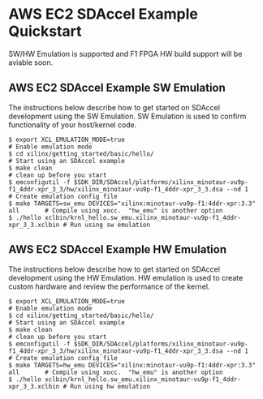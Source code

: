 
# AWS EC2 SDAccel Example Quickstart


SW/HW Emulation is supported and F1 FPGA HW build support will be aviable soon.  

## AWS EC2 SDAccel Example SW Emulation

The instructions below describe how to get started on SDAccel development using the SW Emulation.  SW Emulation is used to confirm functionality of your host/kernel code.  


    $ export XCL_EMULATION_MODE=true                                               # Enable emulation mode
    $ cd xilinx/getting_started/basic/hello/                                       # Start using an SDAccel example
    $ make clean                                                                   # clean up before you start
    $ emconfigutil -f $SDK_DIR/SDAccel/platforms/xilinx_minotaur-vu9p-f1_4ddr-xpr_3_3/hw/xilinx_minotaur-vu9p-f1_4ddr-xpr_3_3.dsa --nd 1                                                                 # Create emulation config file
    $ make TARGETS=sw_emu DEVICES="xilinx:minotaur-vu9p-f1:4ddr-xpr:3.3" all       # Compile using xocc.  "hw_emu" is another option
    $ ./hello xclbin/krnl_hello.sw_emu.xilinx_minotaur-vu9p-f1_4ddr-xpr_3_3.xclbin # Run using sw emulation

## AWS EC2 SDAccel Example HW Emulation

The instructions below describe how to get started on SDAccel development using the HW Emulation.  HW emulation is used to create custom hardware and review the performance of the kernel.


    $ export XCL_EMULATION_MODE=true                                               # Enable emulation mode
    $ cd xilinx/getting_started/basic/hello/                                       # Start using an SDAccel example
    $ make clean                                                                   # clean up before you start
    $ emconfigutil -f $SDK_DIR/SDAccel/platforms/xilinx_minotaur-vu9p-f1_4ddr-xpr_3_3/hw/xilinx_minotaur-vu9p-f1_4ddr-xpr_3_3.dsa --nd 1                                                                 # Create emulation config file
    $ make TARGETS=hw_emu DEVICES="xilinx:minotaur-vu9p-f1:4ddr-xpr:3.3" all       # Compile using xocc.  "hw_emu" is another option
    $ ./hello xclbin/krnl_hello.sw_emu.xilinx_minotaur-vu9p-f1_4ddr-xpr_3_3.xclbin # Run using hw emulation
